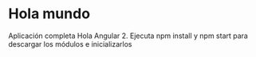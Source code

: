 # Hola mundo
Aplicación completa Hola Angular 2.
Ejecuta npm install y npm start para descargar los módulos e inicializarlos
